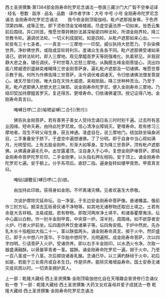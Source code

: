 西土圣贤撰集·第1384部金刚寿命陀罗尼念诵法一卷唐三藏沙门大广智不空奉诏译
· 经名 · 卷数 · 跋序
· 品名 · 品数 · 译作者字体：大号 中号 小号
金刚寿命陀罗尼念诵法
金刚寿命陀罗尼念诵法
　　我今依金刚顶瑜伽经。毗卢遮那报身佛。于色界顶第四禅。成等正觉。即下须弥顶金宝峰楼阁。尽虚空遍法界一切如来。皆悉云集前后围绕。异口同音。惟愿世尊转微妙法甚深秘密四种法轮。所谓金刚界轮。降三世教令轮。遍调伏法轮。一切义利成就轮。如是四轮。从毗卢遮那如来心出。一一轮皆有三十七圣者。一一真言一一三摩地一一印契。威仪执持大悲愿力。于杂染佛世界。净妙佛世界。或隐或显轮转利乐。度诸众生各各不同。毗卢遮那佛受诸如来请已。欲转法轮时。即入三摩地。观见摩醯首罗天等刚强难化。执着邪见。非我寂静大悲之身。堪任调伏。于时世尊入忿怒三摩地。从胸臆五峰金刚菩提心。流出四面八臂威德炽盛赫奕难睹降三世金刚菩萨身。遍礼毗卢遮那及一切诸佛。唯愿世尊示教于我。何所为作佛告降三世菩萨。汝今调伏难调诸天。令归依诸佛法僧发菩提心。诸天尽皆归依。唯大自在天恃大威德。来相拒敌。降三世种种苦治。乃至于死。毗卢遮那佛入悲愍大悲三昧耶。说金刚寿命陀罗尼。便入金刚寿命三摩地。乃结印契加持摩醯首罗天。复还得苏。更增寿命。归依诸佛灌顶。授记证得八地。金刚寿命真言曰。

　　唵嚩日啰(二合)喻晒娑嚩(二合引)贺(引)

　　佛告执金刚菩萨。若有善男子善女人受持念诵日各三时时别千遍。过去所有恶业因缘。短命夭寿。由持此陀罗尼故。信心清净业障销灭。更增寿命。若有修习三摩地者。现生不转父母生身。获五神通。凌虚自在。说三摩地门。结加趺坐端身闭目。二手重叠安于脐下。于虚空中遍想诸佛。了了分明。即于自身中当心观如满月。光明莹彻。上有五股金刚杵。形渐大如等身。变为降三世菩萨。顶有毗卢遮那佛。从佛遍身遍毛孔中。出甘露灌顶。注自身入于心中。复想金刚萨埵菩萨。即结金刚寿命菩萨陀罗尼印。二手金刚拳。以头指右押左相钩。安于顶上。诵金刚寿命陀罗尼七遍。安于额上。分手系项后。直舒二指。遍身旋转如擐甲胄势。甲胄真言曰。

　　唵砧(讁簪反)嚩日啰(二合)欲。

　　由加持此印故。获得身如金刚。不坏离诸灾横。见者欢喜生大恭敬。

　　次说护摩除灾延命坛。治一净室。于东边安金刚寿命菩萨像。悬诸幡盖。像前作三肘方坛。掘深去瓦砾骨灰诸不净物等。如其地无诸秽物还取旧土填之。土若有余是大吉祥相。法易成就。若有秽物。即取河两岸净土填平。和诸香瞿摩夷涂。坛中心画以白粉。作一肘半金刚甲胄。中央穿一炉。深半肘。周围缘。如不欲穿者安火炉。行者火炉前坐。坛四面供养饮食诸果子等。坛四角安瓶。于炉中然炭。先办乳木长十指粗如大指二十一。茎以酥揾两头。诵金刚寿命真言。掷于火中。然炽盛已。即于火中想八叶莲华。于华胎中想阿字。光明遍照。成金刚寿命菩萨。次以四字四明。引请菩萨入火炉。受诸供养。即以右手半金刚印。以水洒火令净。次取一器盛满融酥。以骨屡草青者一茎。揾酥。诵金刚寿命陀罗尼一遍。掷于火中。乃至一百八茎或一千八茎。次后掷烧诸香乳酪。念诵已毕。以三满杓酥倾于火中。初后如是。若能于三长斋月或自本生日。作是供养。能除灾难增益寿命。国土安泰无诸灾疫风雨以时。一切贤圣拥护其人。

上一部：乾隆大藏经·西土圣贤撰集·金刚顶瑜伽他化自在天理趣会普贤修行念诵仪轨一卷
下一部：乾隆大藏经·西土圣贤撰集·大药叉女欢喜母并爱子成就法一卷
乾隆大藏经·西土圣贤撰集·金刚寿命陀罗尼念诵法